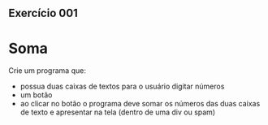 ## Exercício 001
# Soma
Crie um programa que:
- possua duas caixas de textos para o usuário digitar números
- um botão
- ao clicar no botão o programa deve somar os números das duas caixas de texto e apresentar na tela (dentro de uma div ou spam)
